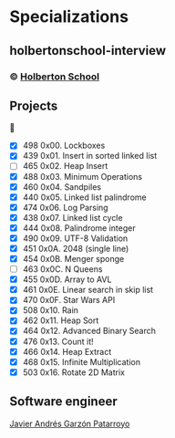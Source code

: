 # Specializations
## holbertonschool-interview
### :copyright: **[Holberton School](https://www.holbertonschool.com/)**

## Projects
:open_file_folder:
* [x] 498 0x00. Lockboxes
* [x] 439 0x01. Insert in sorted linked list
* [ ] 465 0x02. Heap Insert
* [x] 488 0x03. Minimum Operations
* [x] 460 0x04. Sandpiles
* [x] 440 0x05. Linked list palindrome
* [x] 474 0x06. Log Parsing
* [x] 438 0x07. Linked list cycle
* [x] 444 0x08. Palindrome integer
* [x] 490 0x09. UTF-8 Validation
* [x] 451 0x0A. 2048 (single line)
* [x] 454 0x0B. Menger sponge
* [ ] 463 0x0C. N Queens
* [x] 455 0x0D. Array to AVL
* [x] 461 0x0E. Linear search in skip list
* [x] 470 0x0F. Star Wars API
* [x] 508 0x10. Rain
* [x] 462 0x11. Heap Sort
* [x] 464 0x12. Advanced Binary Search
* [x] 476 0x13. Count it!
* [x] 466 0x14. Heap Extract
* [x] 468 0x15. Infinite Multiplication
* [x] 503 0x16. Rotate 2D Matrix

## Software engineer
[Javier Andrés Garzón Patarroyo](https://www.javierandresgp.com)
